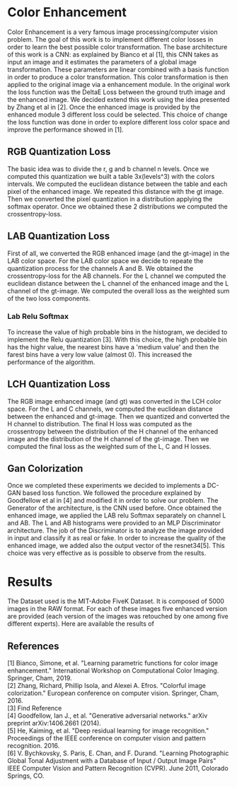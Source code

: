 # Color Enhancement
Color Enhancement is a very famous image processing/computer vision problem. The goal of this work is to implement different color losses
in order to learn the best possible color transformation. The base architecture of this work is a CNN: as explained by Bianco et 
al [1], this CNN takes as input an image and it estimates the parameters of a global image transformation. These parameters are linear combined with
a basis function in order to produce a color transformation. This color transformation is then applied to the original image via a enhancement module.
In the original work the loss function was the DeltaE Loss between the ground truth image and the enhanced image.
We decided extend this work using the idea presented by Zhang et al in [2]. Once the enhanced image is provided by the enhanced module 3 different 
loss could be selected. This choice of change the loss function was done in order to explore different loss color space and improve the performance showed in [1].

## RGB Quantization Loss
The basic idea was to divide the r, g and b channel n levels. Once we computed this quantization we built a table 3x(levels^3) with the colors intervals.
We computed the euclidean distance between the table and each pixel of the enhanced image. We repeated this distance with the gt image. Then we converted the 
pixel quantization in a distribution applying the softmax operator. Once we obtained these 2 distributions we computed the crossentropy-loss.

## LAB Quantization Loss
First of all, we converted the RGB enhanced image (and the gt-image) in the LAB color space.
For the LAB color space we decide to repeate the quantization process for the channels A and B. We obtained the crossentropy-loss for the AB channels. For the L channel we computed the euclidean distance between the L channel of the enhanced image and the L channel of the gt-image. We computed the overall loss as the weighted sum of the two loss components.

### Lab Relu Softmax
To increase the value of high probable bins in the histogram, we decided to implement the Relu quantization [3]. With this choice, the high probable bin has the highr value, the nearest bins have a 'medium value' and then the farest bins have a very low value (almost 0). This increased the performance of the algorithm.

## LCH Quantization Loss
The RGB image enhanced image (and gt) was converted in the LCH color space. For the L and C channels, we computed the euclidean distance between the enhanced and gt-image. Then we quantized and converted the H channel to distribution. The final H loss was computed as the crossentropy between the distribution of the H channel of the enhanced image and the distribution of the H channel of the gt-image. Then we computed the final loss as the weighted sum of the L, C and H losses.

## Gan Colorization
Once we completed these experiments we decided to implements a DC-GAN based loss function. We followed the procedure explained by Goodfellow et al in [4] and modified it in order to solve our problem. The Generator of the architecture, is the CNN used before. Once obtained the enhanced image, we applied the LAB relu Softmax separately on channel L and AB. The L and AB histograms were provided to an MLP Discriminator architecture. The job of the Discriminator is to analyze the image provided in input and classify it as real or fake. In order to increase the quality of the enhanced image, we added also the output vector of the resnet34[5].
This choice was very effective as is possible to observe from the results.

# Results
The Dataset used is the MIT-Adobe FiveK Dataset. It is composed of 5000 images in the RAW format. For each of these images five enhanced version are provided (each version of the images was retouched by one among five different experts).
Here are available the results of 

## References
[1] Bianco, Simone, et al. "Learning parametric functions for color image enhancement." International Workshop on Computational Color Imaging. Springer, Cham, 2019. \
[2] Zhang, Richard, Phillip Isola, and Alexei A. Efros. "Colorful image colorization." European conference on computer vision. Springer, Cham, 2016. \
[3] Find Reference \
[4] Goodfellow, Ian J., et al. "Generative adversarial networks." arXiv preprint arXiv:1406.2661 (2014). \
[5] He, Kaiming, et al. "Deep residual learning for image recognition." Proceedings of the IEEE conference on computer vision and pattern recognition. 2016. \
[6] V. Bychkovsky, S. Paris, E. Chan, and F. Durand. "Learning Photographic Global Tonal Adjustment with a Database of Input / Output Image Pairs" IEEE Computer Vision and Pattern Recognition (CVPR). June 2011, Colorado Springs, CO.
